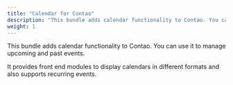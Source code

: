 ```yaml
---
title: "Calendar for Contao"
description: "This bundle adds calendar functionality to Contao. You can use it to manage upcoming and past events."
weight: 1
---
```


This bundle adds calendar functionality to Contao. You can use it
to manage upcoming and past events.

It provides front end modules to display calendars in different
formats and also supports recurring events.